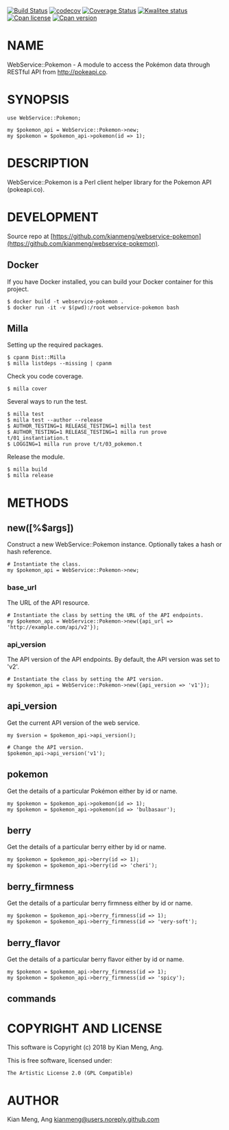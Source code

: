 [![Build Status](https://travis-ci.org/kianmeng/webservice-pokemon.svg?branch=master)](https://travis-ci.org/kianmeng/webservice-pokemon)
[![codecov](https://codecov.io/gh/kianmeng/webservice-pokemon/branch/master/graph/badge.svg)](https://codecov.io/gh/kianmeng/webservice-pokemon)
[![Coverage Status](https://coveralls.io/repos/kianmeng/webservice-pokemon/badge.svg?branch=master)](https://coveralls.io/r/kianmeng/webservice-pokemon?branch=master)
[![Kwalitee status](http://cpants.cpanauthors.org/dist/WebService-Pokemon.png)](http://cpants.charsbar.org/dist/overview/WebService-Pokemon)
[![Cpan license](https://img.shields.io/cpan/l/WebService-Pokemon.svg)](https://metacpan.org/release/WebService-Pokemon)
[![Cpan version](https://img.shields.io/cpan/v/WebService-Pokemon.svg)](https://metacpan.org/release/WebService-Pokemon)

# NAME

WebService::Pokemon - A module to access the Pokémon data through RESTful API
from http://pokeapi.co.

# SYNOPSIS

    use WebService::Pokemon;

    my $pokemon_api = WebService::Pokemon->new;
    my $pokemon = $pokemon_api->pokemon(id => 1);

# DESCRIPTION

WebService::Pokemon is a Perl client helper library for the Pokemon API (pokeapi.co).

# DEVELOPMENT

Source repo at [https://github.com/kianmeng/webservice-pokemon](https://github.com/kianmeng/webservice-pokemon).

## Docker

If you have Docker installed, you can build your Docker container for this
project.

    $ docker build -t webservice-pokemon .
    $ docker run -it -v $(pwd):/root webservice-pokemon bash

## Milla

Setting up the required packages.

    $ cpanm Dist::Milla
    $ milla listdeps --missing | cpanm

Check you code coverage.

    $ milla cover

Several ways to run the test.

    $ milla test
    $ milla test --author --release
    $ AUTHOR_TESTING=1 RELEASE_TESTING=1 milla test
    $ AUTHOR_TESTING=1 RELEASE_TESTING=1 milla run prove t/01_instantiation.t
    $ LOGGING=1 milla run prove t/t/03_pokemon.t

Release the module.

    $ milla build
    $ milla release

# METHODS

## new(\[%$args\])

Construct a new WebService::Pokemon instance. Optionally takes a hash or hash reference.

    # Instantiate the class.
    my $pokemon_api = WebService::Pokemon->new;

### base\_url

The URL of the API resource.

    # Instantiate the class by setting the URL of the API endpoints.
    my $pokemon_api = WebService::Pokemon->new({api_url => 'http://example.com/api/v2'});

### api\_version

The API version of the API endpoints. By default, the API version was set to
'v2'.

    # Instantiate the class by setting the API version.
    my $pokemon_api = WebService::Pokemon->new({api_version => 'v1'});

## api\_version

Get the current API version of the web service.

    my $version = $pokemon_api->api_version();

    # Change the API version.
    $pokemon_api->api_version('v1');

## pokemon

Get the details of a particular Pokémon either by id or name.

    my $pokemon = $pokemon_api->pokemon(id => 1);
    my $pokemon = $pokemon_api->pokemon(id => 'bulbasaur');

## berry

Get the details of a particular berry either by id or name.

    my $pokemon = $pokemon_api->berry(id => 1);
    my $pokemon = $pokemon_api->berry(id => 'cheri');

## berry\_firmness

Get the details of a particular berry firmness either by id or name.

    my $pokemon = $pokemon_api->berry_firmness(id => 1);
    my $pokemon = $pokemon_api->berry_firmness(id => 'very-soft');

## berry\_flavor

Get the details of a particular berry flavor either by id or name.

    my $pokemon = $pokemon_api->berry_firmness(id => 1);
    my $pokemon = $pokemon_api->berry_firmness(id => 'spicy');

## commands

# COPYRIGHT AND LICENSE

This software is Copyright (c) 2018 by Kian Meng, Ang.

This is free software, licensed under:

    The Artistic License 2.0 (GPL Compatible)

# AUTHOR

Kian Meng, Ang <kianmeng@users.noreply.github.com>
